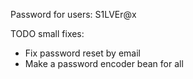Password for users: S1LVEr@x

TODO small fixes:
- Fix password reset by email
- Make a password encoder bean for all 